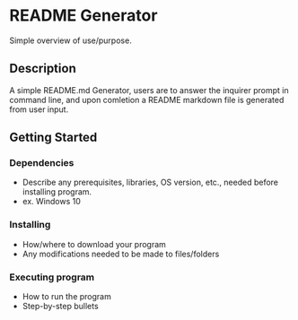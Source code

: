 
  # README Generator

Simple overview of use/purpose.

## Description

A simple README.md Generator, users are to answer the inquirer prompt in command line, and upon comletion a README markdown file is generated from user input.

## Getting Started

### Dependencies

* Describe any prerequisites, libraries, OS version, etc., needed before installing program.
* ex. Windows 10

### Installing

* How/where to download your program
* Any modifications needed to be made to files/folders

### Executing program

* How to run the program
* Step-by-step bullets


